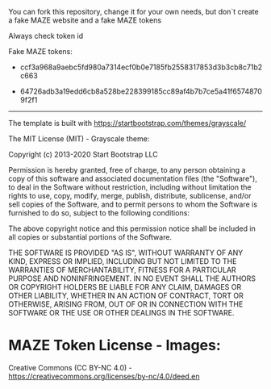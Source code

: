 You can fork this repository, change it for your own needs, but don`t create a fake MAZE website and a fake MAZE tokens

Always check token id

Fake MAZE tokens:

 - ccf3a968a9aebc5fd980a7314ecf0b0e7185fb2558317853d3b3cb8c71b2c663
 
 - 64726adb3a19edd6cb8a528be228399185cc89af4b7b7ce5a41f65748709f2f1
 
 -------------------------------------------------------------------

The template is built with https://startbootstrap.com/themes/grayscale/

The MIT License (MIT) - Grayscale theme:

Copyright (c) 2013-2020 Start Bootstrap LLC

Permission is hereby granted, free of charge, to any person obtaining a copy
of this software and associated documentation files (the "Software"), to deal
in the Software without restriction, including without limitation the rights
to use, copy, modify, merge, publish, distribute, sublicense, and/or sell
copies of the Software, and to permit persons to whom the Software is
furnished to do so, subject to the following conditions:

The above copyright notice and this permission notice shall be included in
all copies or substantial portions of the Software.

THE SOFTWARE IS PROVIDED "AS IS", WITHOUT WARRANTY OF ANY KIND, EXPRESS OR
IMPLIED, INCLUDING BUT NOT LIMITED TO THE WARRANTIES OF MERCHANTABILITY,
FITNESS FOR A PARTICULAR PURPOSE AND NONINFRINGEMENT. IN NO EVENT SHALL THE
AUTHORS OR COPYRIGHT HOLDERS BE LIABLE FOR ANY CLAIM, DAMAGES OR OTHER
LIABILITY, WHETHER IN AN ACTION OF CONTRACT, TORT OR OTHERWISE, ARISING FROM,
OUT OF OR IN CONNECTION WITH THE SOFTWARE OR THE USE OR OTHER DEALINGS IN
THE SOFTWARE.

# MAZE Token License - Images:

Creative Commons (CC BY-NC 4.0) - https://creativecommons.org/licenses/by-nc/4.0/deed.en
